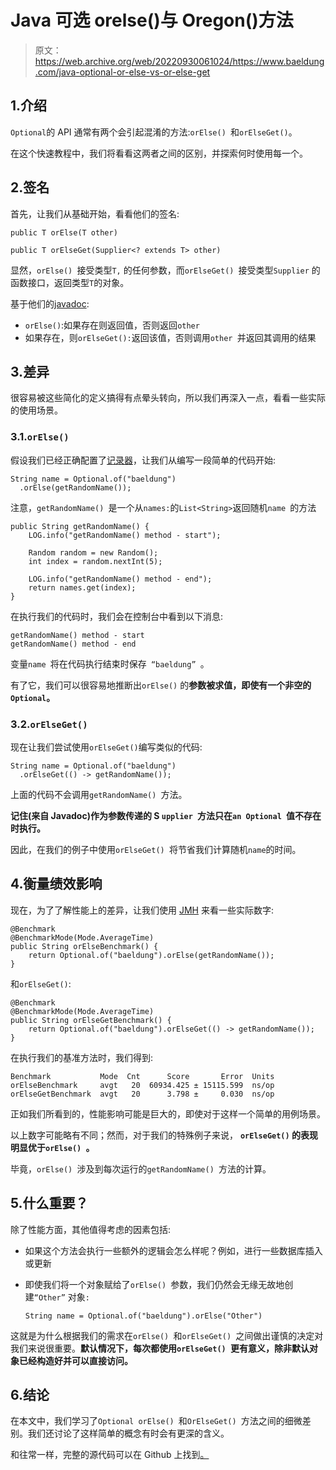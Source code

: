# Java 可选 orelse()与 Oregon()方法

> 原文：<https://web.archive.org/web/20220930061024/https://www.baeldung.com/java-optional-or-else-vs-or-else-get>

## 1.介绍

`Optional`的 API 通常有两个会引起混淆的方法:`orElse() `和`orElseGet()`。

在这个快速教程中，我们将看看这两者之间的区别，并探索何时使用每一个。

## 2.签名

首先，让我们从基础开始，看看他们的签名:

```
public T orElse(T other)

public T orElseGet(Supplier<? extends T> other)
```

显然，`orElse() `接受类型`T,` 的任何参数，而`orElseGet() `接受类型`Supplier` 的函数接口，返回类型`T`的对象。

基于他们的[javadoc](https://web.archive.org/web/20220823125659/https://docs.oracle.com/en/java/javase/11/docs/api/java.base/java/util/Optional.html#orElse(T)):

*   `orElse()`:如果存在则返回值，否则返回`other`
*   如果存在，则`orElseGet():`返回该值，否则调用`other `并返回其调用的结果

## 3.差异

很容易被这些简化的定义搞得有点晕头转向，所以我们再深入一点，看看一些实际的使用场景。

### 3.1.`orElse()`

假设我们已经正确配置了[记录器](/web/20220823125659/https://www.baeldung.com/java-logging-intro)，让我们从编写一段简单的代码开始:

```
String name = Optional.of("baeldung")
  .orElse(getRandomName());
```

注意，`getRandomName() `是一个从`names:`的`List<String>`返回随机`name `的方法

```
public String getRandomName() {
    LOG.info("getRandomName() method - start");

    Random random = new Random();
    int index = random.nextInt(5);

    LOG.info("getRandomName() method - end");
    return names.get(index);
}
```

在执行我们的代码时，我们会在控制台中看到以下消息:

```
getRandomName() method - start
getRandomName() method - end
```

变量`name `将在代码执行结束时保存` “baeldung” `。

有了它，我们可以很容易地推断出`orElse()` 的**参数被求值，即使有一个非空的`Optional`。**

### 3.2.`orElseGet()`

现在让我们尝试使用`orElseGet()`编写类似的代码:

```
String name = Optional.of("baeldung")
  .orElseGet(() -> getRandomName());
```

上面的代码不会调用`getRandomName() `方法。

**记住(来自 Javadoc)作为参数传递的 S `upplier `方法只在`an Optional `值不存在时执行。**

因此，在我们的例子中使用`orElseGet() `将节省我们计算随机`name`的时间。

## 4.衡量绩效影响

现在，为了了解性能上的差异，让我们使用 [JMH](/web/20220823125659/https://www.baeldung.com/java-microbenchmark-harness) 来看一些实际数字:

```
@Benchmark
@BenchmarkMode(Mode.AverageTime)
public String orElseBenchmark() {
    return Optional.of("baeldung").orElse(getRandomName());
}
```

和`orElseGet()`:

```
@Benchmark
@BenchmarkMode(Mode.AverageTime)
public String orElseGetBenchmark() {
    return Optional.of("baeldung").orElseGet(() -> getRandomName());
}
```

在执行我们的基准方法时，我们得到:

```
Benchmark           Mode  Cnt      Score       Error  Units
orElseBenchmark     avgt   20  60934.425 ± 15115.599  ns/op
orElseGetBenchmark  avgt   20      3.798 ±     0.030  ns/op
```

正如我们所看到的，性能影响可能是巨大的，即使对于这样一个简单的用例场景。

以上数字可能略有不同；然而，对于我们的特殊例子来说， **`orElseGet()` 的表现明显优于`orElse() `。**

毕竟，`orElse() `涉及到每次运行的`getRandomName() `方法的计算。

## 5.什么重要？

除了性能方面，其他值得考虑的因素包括:

*   如果这个方法会执行一些额外的逻辑会怎么样呢？例如，进行一些数据库插入或更新
*   即使我们将一个对象赋给了`orElse() `参数，我们仍然会无缘无故地创建`“Other”` 对象`:`

    ```
    String name = Optional.of("baeldung").orElse("Other")
    ```

这就是为什么根据我们的需求在`orElse() `和`orElseGet() `之间做出谨慎的决定对我们来说很重要。**默认情况下，每次都使用`orElseGet() `更有意义，除非默认对象已经构造好并可以直接访问。**

## 6.结论

在本文中，我们学习了`Optional orElse() `和`OrElseGet() `方法之间的细微差别。我们还讨论了这样简单的概念有时会有更深的含义。

和往常一样，完整的源代码可以在 Github 上找到[。](https://web.archive.org/web/20220823125659/https://github.com/eugenp/tutorials/tree/master/core-java-modules/core-java-optional)